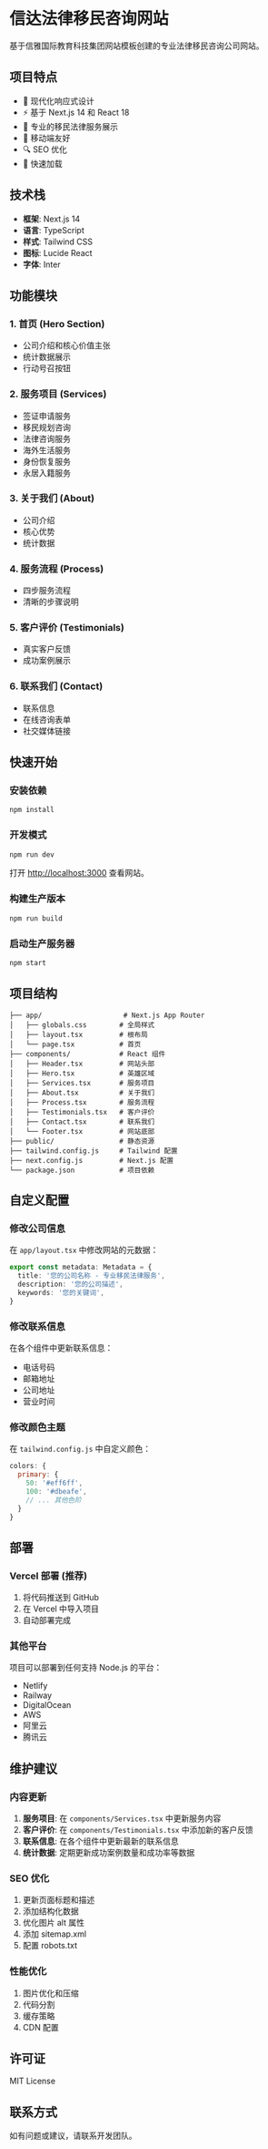 # 信达法律移民咨询网站

基于信雅国际教育科技集团网站模板创建的专业法律移民咨询公司网站。

## 项目特点

- 🎨 现代化响应式设计
- ⚡ 基于 Next.js 14 和 React 18
- 🎯 专业的移民法律服务展示
- 📱 移动端友好
- 🔍 SEO 优化
- 🚀 快速加载

## 技术栈

- **框架**: Next.js 14
- **语言**: TypeScript
- **样式**: Tailwind CSS
- **图标**: Lucide React
- **字体**: Inter

## 功能模块

### 1. 首页 (Hero Section)
- 公司介绍和核心价值主张
- 统计数据展示
- 行动号召按钮

### 2. 服务项目 (Services)
- 签证申请服务
- 移民规划咨询
- 法律咨询服务
- 海外生活服务
- 身份恢复服务
- 永居入籍服务

### 3. 关于我们 (About)
- 公司介绍
- 核心优势
- 统计数据

### 4. 服务流程 (Process)
- 四步服务流程
- 清晰的步骤说明

### 5. 客户评价 (Testimonials)
- 真实客户反馈
- 成功案例展示

### 6. 联系我们 (Contact)
- 联系信息
- 在线咨询表单
- 社交媒体链接

## 快速开始

### 安装依赖

```bash
npm install
```

### 开发模式

```bash
npm run dev
```

打开 [http://localhost:3000](http://localhost:3000) 查看网站。

### 构建生产版本

```bash
npm run build
```

### 启动生产服务器

```bash
npm start
```

## 项目结构

```
├── app/                    # Next.js App Router
│   ├── globals.css        # 全局样式
│   ├── layout.tsx         # 根布局
│   └── page.tsx           # 首页
├── components/            # React 组件
│   ├── Header.tsx         # 网站头部
│   ├── Hero.tsx           # 英雄区域
│   ├── Services.tsx       # 服务项目
│   ├── About.tsx          # 关于我们
│   ├── Process.tsx        # 服务流程
│   ├── Testimonials.tsx   # 客户评价
│   ├── Contact.tsx        # 联系我们
│   └── Footer.tsx         # 网站底部
├── public/                # 静态资源
├── tailwind.config.js     # Tailwind 配置
├── next.config.js         # Next.js 配置
└── package.json           # 项目依赖
```

## 自定义配置

### 修改公司信息

在 `app/layout.tsx` 中修改网站的元数据：

```typescript
export const metadata: Metadata = {
  title: '您的公司名称 - 专业移民法律服务',
  description: '您的公司描述',
  keywords: '您的关键词',
}
```

### 修改联系信息

在各个组件中更新联系信息：

- 电话号码
- 邮箱地址
- 公司地址
- 营业时间

### 修改颜色主题

在 `tailwind.config.js` 中自定义颜色：

```javascript
colors: {
  primary: {
    50: '#eff6ff',
    100: '#dbeafe',
    // ... 其他色阶
  }
}
```

## 部署

### Vercel 部署 (推荐)

1. 将代码推送到 GitHub
2. 在 Vercel 中导入项目
3. 自动部署完成

### 其他平台

项目可以部署到任何支持 Node.js 的平台：

- Netlify
- Railway
- DigitalOcean
- AWS
- 阿里云
- 腾讯云

## 维护建议

### 内容更新

1. **服务项目**: 在 `components/Services.tsx` 中更新服务内容
2. **客户评价**: 在 `components/Testimonials.tsx` 中添加新的客户反馈
3. **联系信息**: 在各个组件中更新最新的联系信息
4. **统计数据**: 定期更新成功案例数量和成功率等数据

### SEO 优化

1. 更新页面标题和描述
2. 添加结构化数据
3. 优化图片 alt 属性
4. 添加 sitemap.xml
5. 配置 robots.txt

### 性能优化

1. 图片优化和压缩
2. 代码分割
3. 缓存策略
4. CDN 配置

## 许可证

MIT License

## 联系方式

如有问题或建议，请联系开发团队。 